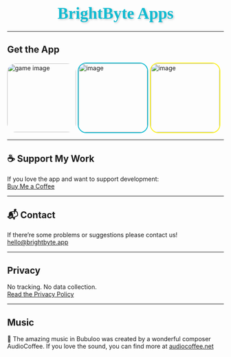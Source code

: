 <head>
  <link rel="stylesheet" href="assets/css/style.css">
</head>

<h1 align="center" style="
  font-family: 'Comic Sans MS', 'Chalkboard SE', 'Arial Rounded MT Bold', cursive;
  font-size: 2.7em;
  color: #11bbd1;
  text-shadow: 2px 2px 4px rgba(0,0,0,0.2);
  font-weight: bold;
  margin-bottom: 20px;
">
  BrightByte Apps
</h1>


---

## Get the App

<a href="https://apps.apple.com/app/id6747248309" target="_blank" style="text-decoration: none;">
  <img width="160" height="160" alt="game image" 
    src="https://github.com/user-attachments/assets/5e0a5a66-d6dd-4936-a9f1-e76a5378129c" 
    style="
         border-radius: 20px;
         /* border: 2px solid #11bbd1; */
         transition: box-shadow 0.3s ease;
       "
       onmouseover="this.style.boxShadow='0 0 12px #11bbd1'"
       onmouseout="this.style.boxShadow='none'" />
</a>


<a href="https://apps.apple.com/app/id6748695587" target="_blank" style="text-decoration: none;">
  <img width="160" height="160" alt="image" 
    src="https://github.com/user-attachments/assets/a57b7b18-476e-4fea-895c-970e1967c5ad"
    style="
         border-radius: 20px;
         border: 2px solid #11bbd1;
         transition: box-shadow 0.3s ease;
       "
       onmouseover="this.style.boxShadow='0 0 12px #11bbd1'"
       onmouseout="this.style.boxShadow='none'" />
</a>

<a href="https://apps.apple.com/app/id6748695587" target="_blank" style="text-decoration: none;">
  <img width="160" height="160" alt="image" 
    src="https://github.com/user-attachments/assets/971dd218-c0ce-4c0f-afb3-c5c01c7711be"
    style="
         border-radius: 20px;
         border: 2px solid #fcf121;
         transition: box-shadow 0.3s ease;
       "
       onmouseover="this.style.boxShadow='0 0 12px #11bbd1'"
       onmouseout="this.style.boxShadow='none'" />
</a>


---

## ☕ Support My Work

If you love the app and want to support development:  
[Buy Me a Coffee](https://buymeacoffee.com/magicscribble)

---

## 📬 Contact

If there’re some problems or suggestions
please contact us!
[hello@brightbyte.app](mailto:dentin-97.aniline@icloud.com)

---

## Privacy

No tracking. No data collection.  
[Read the Privacy Policy]([privacy.md](https://magicscribble.github.io/privacy-policy/))

---
## Music

🎵 The amazing music in Bubuloo was created by a wonderful composer AudioCoffee.
If you love the sound, you can find more at [audiocoffee.net](https://www.audiocoffee.net/)


